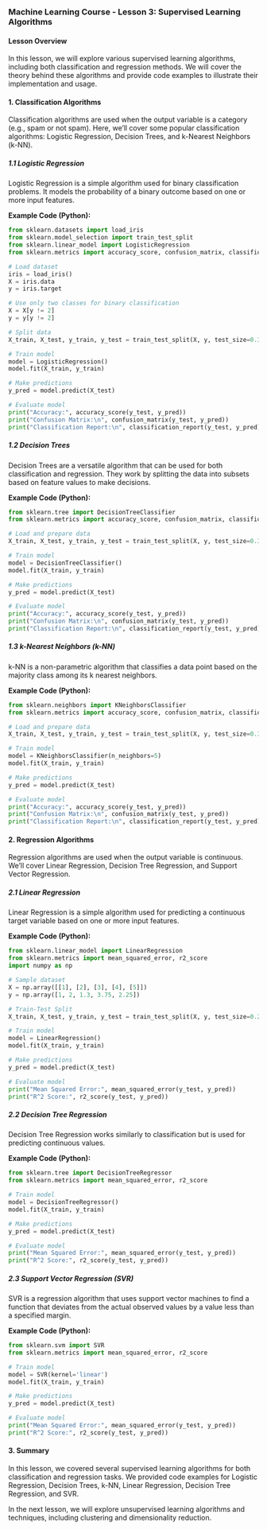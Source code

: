### Machine Learning Course - Lesson 3: Supervised Learning Algorithms

#### Lesson Overview

In this lesson, we will explore various supervised learning algorithms, including both classification and regression methods. We will cover the theory behind these algorithms and provide code examples to illustrate their implementation and usage.

#### 1. Classification Algorithms

Classification algorithms are used when the output variable is a category (e.g., spam or not spam). Here, we’ll cover some popular classification algorithms: Logistic Regression, Decision Trees, and k-Nearest Neighbors (k-NN).

##### **1.1 Logistic Regression**

Logistic Regression is a simple algorithm used for binary classification problems. It models the probability of a binary outcome based on one or more input features.

**Example Code (Python):**

```python
from sklearn.datasets import load_iris
from sklearn.model_selection import train_test_split
from sklearn.linear_model import LogisticRegression
from sklearn.metrics import accuracy_score, confusion_matrix, classification_report

# Load dataset
iris = load_iris()
X = iris.data
y = iris.target

# Use only two classes for binary classification
X = X[y != 2]
y = y[y != 2]

# Split data
X_train, X_test, y_train, y_test = train_test_split(X, y, test_size=0.3, random_state=42)

# Train model
model = LogisticRegression()
model.fit(X_train, y_train)

# Make predictions
y_pred = model.predict(X_test)

# Evaluate model
print("Accuracy:", accuracy_score(y_test, y_pred))
print("Confusion Matrix:\n", confusion_matrix(y_test, y_pred))
print("Classification Report:\n", classification_report(y_test, y_pred))
```

##### **1.2 Decision Trees**

Decision Trees are a versatile algorithm that can be used for both classification and regression. They work by splitting the data into subsets based on feature values to make decisions.

**Example Code (Python):**

```python
from sklearn.tree import DecisionTreeClassifier
from sklearn.metrics import accuracy_score, confusion_matrix, classification_report

# Load and prepare data
X_train, X_test, y_train, y_test = train_test_split(X, y, test_size=0.3, random_state=42)

# Train model
model = DecisionTreeClassifier()
model.fit(X_train, y_train)

# Make predictions
y_pred = model.predict(X_test)

# Evaluate model
print("Accuracy:", accuracy_score(y_test, y_pred))
print("Confusion Matrix:\n", confusion_matrix(y_test, y_pred))
print("Classification Report:\n", classification_report(y_test, y_pred))
```

##### **1.3 k-Nearest Neighbors (k-NN)**

k-NN is a non-parametric algorithm that classifies a data point based on the majority class among its k nearest neighbors.

**Example Code (Python):**

```python
from sklearn.neighbors import KNeighborsClassifier
from sklearn.metrics import accuracy_score, confusion_matrix, classification_report

# Load and prepare data
X_train, X_test, y_train, y_test = train_test_split(X, y, test_size=0.3, random_state=42)

# Train model
model = KNeighborsClassifier(n_neighbors=5)
model.fit(X_train, y_train)

# Make predictions
y_pred = model.predict(X_test)

# Evaluate model
print("Accuracy:", accuracy_score(y_test, y_pred))
print("Confusion Matrix:\n", confusion_matrix(y_test, y_pred))
print("Classification Report:\n", classification_report(y_test, y_pred))
```

#### 2. Regression Algorithms

Regression algorithms are used when the output variable is continuous. We’ll cover Linear Regression, Decision Tree Regression, and Support Vector Regression.

##### **2.1 Linear Regression**

Linear Regression is a simple algorithm used for predicting a continuous target variable based on one or more input features.

**Example Code (Python):**

```python
from sklearn.linear_model import LinearRegression
from sklearn.metrics import mean_squared_error, r2_score
import numpy as np

# Sample dataset
X = np.array([[1], [2], [3], [4], [5]])
y = np.array([1, 2, 1.3, 3.75, 2.25])

# Train-Test Split
X_train, X_test, y_train, y_test = train_test_split(X, y, test_size=0.2, random_state=42)

# Train model
model = LinearRegression()
model.fit(X_train, y_train)

# Make predictions
y_pred = model.predict(X_test)

# Evaluate model
print("Mean Squared Error:", mean_squared_error(y_test, y_pred))
print("R^2 Score:", r2_score(y_test, y_pred))
```

##### **2.2 Decision Tree Regression**

Decision Tree Regression works similarly to classification but is used for predicting continuous values.

**Example Code (Python):**

```python
from sklearn.tree import DecisionTreeRegressor
from sklearn.metrics import mean_squared_error, r2_score

# Train model
model = DecisionTreeRegressor()
model.fit(X_train, y_train)

# Make predictions
y_pred = model.predict(X_test)

# Evaluate model
print("Mean Squared Error:", mean_squared_error(y_test, y_pred))
print("R^2 Score:", r2_score(y_test, y_pred))
```

##### **2.3 Support Vector Regression (SVR)**

SVR is a regression algorithm that uses support vector machines to find a function that deviates from the actual observed values by a value less than a specified margin.

**Example Code (Python):**

```python
from sklearn.svm import SVR
from sklearn.metrics import mean_squared_error, r2_score

# Train model
model = SVR(kernel='linear')
model.fit(X_train, y_train)

# Make predictions
y_pred = model.predict(X_test)

# Evaluate model
print("Mean Squared Error:", mean_squared_error(y_test, y_pred))
print("R^2 Score:", r2_score(y_test, y_pred))
```

#### 3. Summary

In this lesson, we covered several supervised learning algorithms for both classification and regression tasks. We provided code examples for Logistic Regression, Decision Trees, k-NN, Linear Regression, Decision Tree Regression, and SVR.

In the next lesson, we will explore unsupervised learning algorithms and techniques, including clustering and dimensionality reduction.
